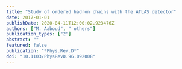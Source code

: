 ```yaml
---
title: "Study of ordered hadron chains with the ATLAS detector"
date: 2017-01-01
publishDate: 2020-04-11T12:00:02.923476Z
authors: ["M. Aaboud", " others"]
publication_types: ["2"]
abstract: ""
featured: false
publication: "*Phys.Rev.D*"
doi: "10.1103/PhysRevD.96.092008"
---
```


